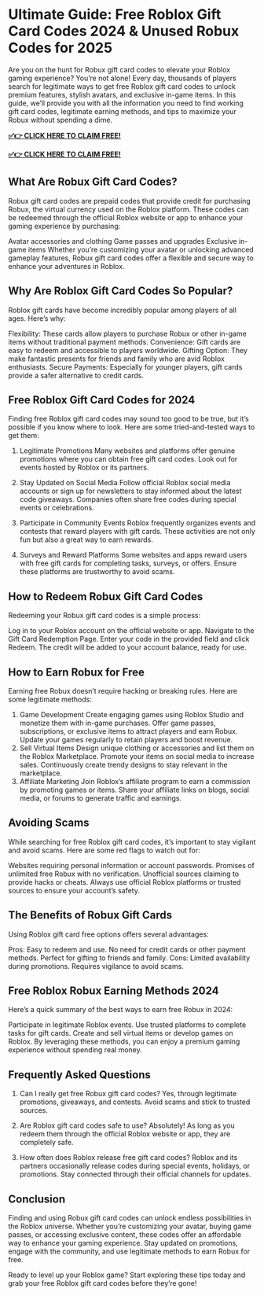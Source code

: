 # Ultimate Guide: Free Roblox Gift Card Codes 2024 & Unused Robux Codes for 2025
Are you on the hunt for Robux gift card codes to elevate your Roblox gaming experience? You’re not alone! Every day, thousands of players search for legitimate ways to get free Roblox gift card codes to unlock premium features, stylish avatars, and exclusive in-game items. In this guide, we’ll provide you with all the information you need to find working gift card codes, legitimate earning methods, and tips to maximize your Robux without spending a dime.

**[✅👉 CLICK HERE TO CLAIM FREE!](https://givxo.com/robux-generator/)**

**[✅👉 CLICK HERE TO CLAIM FREE!](https://givxo.com/robux-generator/)**

## What Are Robux Gift Card Codes?
Robux gift card codes are prepaid codes that provide credit for purchasing Robux, the virtual currency used on the Roblox platform. These codes can be redeemed through the official Roblox website or app to enhance your gaming experience by purchasing:

Avatar accessories and clothing
Game passes and upgrades
Exclusive in-game items
Whether you’re customizing your avatar or unlocking advanced gameplay features, Robux gift card codes offer a flexible and secure way to enhance your adventures in Roblox.

## Why Are Roblox Gift Card Codes So Popular?
Roblox gift cards have become incredibly popular among players of all ages. Here’s why:

Flexibility: These cards allow players to purchase Robux or other in-game items without traditional payment methods.
Convenience: Gift cards are easy to redeem and accessible to players worldwide.
Gifting Option: They make fantastic presents for friends and family who are avid Roblox enthusiasts.
Secure Payments: Especially for younger players, gift cards provide a safer alternative to credit cards.

## Free Roblox Gift Card Codes for 2024
Finding free Roblox gift card codes may sound too good to be true, but it’s possible if you know where to look. Here are some tried-and-tested ways to get them:

1. Legitimate Promotions
Many websites and platforms offer genuine promotions where you can obtain free gift card codes. Look out for events hosted by Roblox or its partners.

2. Stay Updated on Social Media
Follow official Roblox social media accounts or sign up for newsletters to stay informed about the latest code giveaways. Companies often share free codes during special events or celebrations.

3. Participate in Community Events
Roblox frequently organizes events and contests that reward players with gift cards. These activities are not only fun but also a great way to earn rewards.

4. Surveys and Reward Platforms
Some websites and apps reward users with free gift cards for completing tasks, surveys, or offers. Ensure these platforms are trustworthy to avoid scams.

## How to Redeem Robux Gift Card Codes
Redeeming your Robux gift card codes is a simple process:

Log in to your Roblox account on the official website or app.
Navigate to the Gift Card Redemption Page.
Enter your code in the provided field and click Redeem.
The credit will be added to your account balance, ready for use.

## How to Earn Robux for Free
Earning free Robux doesn’t require hacking or breaking rules. Here are some legitimate methods:

1. Game Development
Create engaging games using Roblox Studio and monetize them with in-game purchases.
Offer game passes, subscriptions, or exclusive items to attract players and earn Robux.
Update your games regularly to retain players and boost revenue.
2. Sell Virtual Items
Design unique clothing or accessories and list them on the Roblox Marketplace.
Promote your items on social media to increase sales.
Continuously create trendy designs to stay relevant in the marketplace.
3. Affiliate Marketing
Join Roblox’s affiliate program to earn a commission by promoting games or items.
Share your affiliate links on blogs, social media, or forums to generate traffic and earnings.

## Avoiding Scams
While searching for free Roblox gift card codes, it’s important to stay vigilant and avoid scams. Here are some red flags to watch out for:

Websites requiring personal information or account passwords.
Promises of unlimited free Robux with no verification.
Unofficial sources claiming to provide hacks or cheats.
Always use official Roblox platforms or trusted sources to ensure your account’s safety.

## The Benefits of Robux Gift Cards
Using Roblox gift card free options offers several advantages:

Pros:
Easy to redeem and use.
No need for credit cards or other payment methods.
Perfect for gifting to friends and family.
Cons:
Limited availability during promotions.
Requires vigilance to avoid scams.

## Free Roblox Robux Earning Methods 2024
Here’s a quick summary of the best ways to earn free Robux in 2024:

Participate in legitimate Roblox events.
Use trusted platforms to complete tasks for gift cards.
Create and sell virtual items or develop games on Roblox.
By leveraging these methods, you can enjoy a premium gaming experience without spending real money.

## Frequently Asked Questions
1. Can I really get free Robux gift card codes?
Yes, through legitimate promotions, giveaways, and contests. Avoid scams and stick to trusted sources.

2. Are Roblox gift card codes safe to use?
Absolutely! As long as you redeem them through the official Roblox website or app, they are completely safe.

3. How often does Roblox release free gift card codes?
Roblox and its partners occasionally release codes during special events, holidays, or promotions. Stay connected through their official channels for updates.

## Conclusion

Finding and using Robux gift card codes can unlock endless possibilities in the Roblox universe. Whether you’re customizing your avatar, buying game passes, or accessing exclusive content, these codes offer an affordable way to enhance your gaming experience. Stay updated on promotions, engage with the community, and use legitimate methods to earn Robux for free.

Ready to level up your Roblox game? Start exploring these tips today and grab your free Roblox gift card codes before they’re gone!

